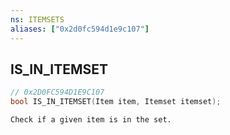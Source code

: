 ```yaml
---
ns: ITEMSETS
aliases: ["0x2d0fc594d1e9c107"]
---
```

## IS_IN_ITEMSET

```c
// 0x2D0FC594D1E9C107
bool IS_IN_ITEMSET(Item item, Itemset itemset);
```

```
Check if a given item is in the set.
```
